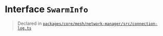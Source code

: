 # Interface `SwarmInfo`
> Declared in [`packages/core/mesh/network-manager/src/connection-log.ts`](.)

